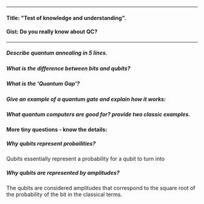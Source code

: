 
---
[comment]: <> (layout: default.)
[comment]: <> (published by: Omer.)  
#### Title: "Test of knowledge and understanding".  
#### Gist: Do you really know about QC?
---

##### Describe quantum annealing in 5 lines.

##### What is the difference between bits and qubits?

##### What is the 'Quantum Gap'?

##### Give an example of a quantum gate and explain how it works:

##### What quantum computers are good for? provide two classic examples.


#### More tiny questions - know the details:

##### Why qubits represent probailities? 
Qubits essentially represent a probability for a qubit to turn into 

##### Why qubits are represented by amplitudes? 
The qubits are considered amplitudes that correspond to the square root of the probability of the bit in the classical terms.
